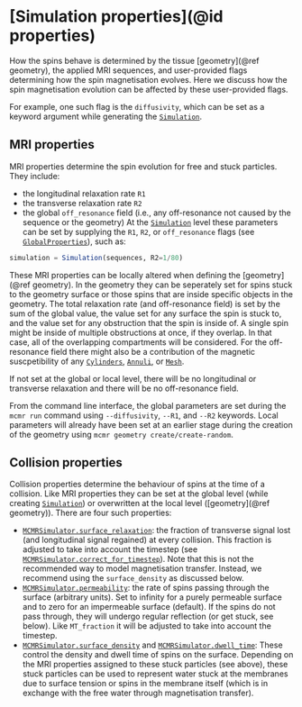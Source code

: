 # [Simulation properties](@id properties)
How the spins behave is determined by the tissue [geometry](@ref geometry), the applied MRI sequences, and user-provided flags determining how the spin magnetisation evolves. Here we discuss how the spin magnetisation evolution can be affected by these user-provided flags.

For example, one such flag is the `diffusivity`, which can be set as a keyword argument while generating the [`Simulation`](@ref).
## MRI properties
MRI properties determine the spin evolution for free and stuck particles. They include:
- the longitudinal relaxation rate `R1`
- the transverse relaxation rate `R2`
- the global `off_resonance` field (i.e., any off-resonance not caused by the sequence or the geometry)
At the [`Simulation`](@ref) level these parameters can be set by supplying the `R1`, `R2`, or `off_resonance` flags (see [`GlobalProperties`](@ref)), such as:
```julia
simulation = Simulation(sequences, R2=1/80)
```
These MRI properties can be locally altered when defining the [geometry](@ref geometry). In the geometry they can be seperately set for spins stuck to the geometry surface or those spins that are inside specific objects in the geometry. The total relaxation rate (and off-resonance field) is set by the sum of the global value, the value set for any surface the spin is stuck to, and the value set for any obstruction that the spin is inside of. A single spin might be inside of multiple obstructions at once, if they overlap. In that case, all of the overlapping compartments will be considered. For the off-resonance field there might also be a contribution of the magnetic suscpetibility of any [`Cylinders`](@ref), [`Annuli`](@ref), or [`Mesh`](@ref).

If not set at the global or local level, there will be no longitudinal or transverse relaxation and there will be no off-resonance field.

From the command line interface, the global parameters are set during the `mcmr run` command using `--diffusivity`, `--R1`, and `--R2` keywords.
Local parameters will already have been set at an earlier stage during the creation of the geometry using `mcmr geometry create/create-random`.

## Collision properties
Collision properties determine the behaviour of spins at the time of a collision. Like MRI properties they can be set at the global level (while creating [`Simulation`](@ref)) or overwritten at the local level ([geometry](@ref geometry)). There are four such properties:
- [`MCMRSimulator.surface_relaxation`](@ref): the fraction of transverse signal lost (and longitudinal signal regained) at every collision. This fraction is adjusted to take into account the timestep (see [`MCMRSimulator.correct_for_timestep`](@ref)). Note that this is not the recommended way to model magnetisation transfer. Instead, we recommend using the `surface_density` as discussed below.
- [`MCMRSimulator.permeability`](@ref): the rate of spins passing through the surface (arbitrary units). Set to infinity for a purely permeable surface and to zero for an impermeable surface (default). If the spins do not pass through, they will undergo regular reflection (or get stuck, see below). Like `MT_fraction` it will be adjusted to take into account the timestep.
- [`MCMRSimulator.surface_density`](@ref) and [`MCMRSimulator.dwell_time`](@ref): These control the density and dwell time of spins on the surface. Depending on the MRI properties assigned to these stuck particles (see above), these stuck particles can be used to represent water stuck at the membranes due to surface tension or spins in the membrane itself (which is in exchange with the free water through magnetisation transfer).

